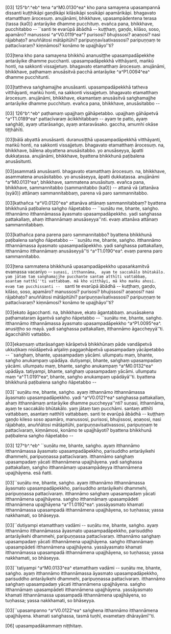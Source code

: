 [03] 125^b^.^eb^ tena ^a^M0.0130^ea^ kho pana samayena upasampannā dissanti kuṭṭhikāpi gaṇḍikāpi  kilāsikāpi sosikāpi apamārikāpi. bhagavato etamatthaṃ ārocesuṃ. anujānāmi,  bhikkhave, upasampādentena terasa {tassa (ka0)} antarāyike dhamme pucchituṃ. evañca pana, bhikkhave,  pucchitabbo -- ``santi te evarūpā ābādhā -- kuṭṭhaṃ, gaṇḍo, kilāso, soso,  apamāro? manussosi ^a^V0.0119^ea^? purisosi? bhujissosi? aṇaṇosi? nasi rājabhaṭo?  anuññātosi mātāpitūhi? paripuṇṇavīsativassosi? paripuṇṇaṃ te pattacīvaraṃ?  kiṃnāmosi? konāmo te upajjhāyo''ti?

[03]tena kho pana samayena bhikkhū ananusiṭṭhe upasampadāpekkhe antarāyike dhamme pucchanti.  upasampadāpekkhā vitthāyanti, maṅkū honti, na sakkonti vissajjetuṃ. bhagavato etamatthaṃ  ārocesuṃ. anujānāmi, bhikkhave, paṭhamaṃ anusāsitvā pacchā antarāyike   ^a^P1.0094^ea^ dhamme pucchitunti.

[03]tattheva saṅghamajjhe anusāsanti. upasampadāpekkhā tatheva vitthāyanti, maṅkū honti, na  sakkonti vissajjetuṃ. bhagavato etamatthaṃ ārocesuṃ. anujānāmi, bhikkhave,  ekamantaṃ anusāsitvā saṅghamajjhe antarāyike dhamme pucchituṃ. evañca pana, bhikkhave,  anusāsitabbo --

[03] 126^b^.^eb^ paṭhamaṃ upajjhaṃ gāhāpetabbo. upajjhaṃ gāhāpetvā ^a^T1.0189^ea^ pattacīvaraṃ ācikkhitabbaṃ --  ayaṃ te patto, ayaṃ saṅghāṭi, ayaṃ uttarāsaṅgo, ayaṃ antaravāsako. gaccha, amumhi  okāse tiṭṭhāhīti.

[03]bālā abyattā anusāsanti. duranusiṭṭhā upasampadāpekkhā vitthāyanti, maṅkū honti,  na sakkonti vissajjetuṃ. bhagavato etamatthaṃ ārocesuṃ. na, bhikkhave, bālena  abyattena anusāsitabbo. yo anusāseyya, āpatti dukkaṭassa. anujānāmi, bhikkhave,  byattena bhikkhunā paṭibalena anusāsitunti.

[03]asammatā anusāsanti. bhagavato etamatthaṃ ārocesuṃ. na, bhikkhave, asammatena anusāsitabbo.  yo anusāseyya, āpatti dukkaṭassa. anujānāmi ^a^M0.0131^ea^, bhikkhave, sammatena  anusāsituṃ. evañca pana, bhikkhave, sammannitabbo {sammanitabbo (ka0)}   -- attanā vā {attanāva (syā0)} attānaṃ sammannitabbaṃ,  parena vā paro sammannitabbo.

[03]kathañca ^a^V0.0120^ea^ attanāva attānaṃ sammannitabbaṃ? byattena bhikkhunā paṭibalena saṅgho ñāpetabbo --  ``suṇātu me, bhante, saṅgho. itthannāmo itthannāmassa āyasmato upasampadāpekkho.  yadi saṅghassa pattakallaṃ, ahaṃ itthannāmaṃ anusāseyya''nti. evaṃ attanāva attānaṃ  sammannitabbaṃ.

[03]kathañca pana parena paro sammannitabbo? byattena bhikkhunā paṭibalena saṅgho ñāpetabbo --  ``suṇātu me, bhante, saṅgho. itthannāmo itthannāmassa āyasmato upasampadāpekkho.  yadi saṅghassa pattakallaṃ, itthannāmo itthannāmaṃ anusāseyyā''ti ^a^T1.0190^ea^. evaṃ parena paro  sammannitabbo.

[03]tena sammatena bhikkhunā upasampadāpekkho upasaṅkamitvā evamassa vacanīyo -- ``suṇasi, itthannāma,  ayaṃ te saccakālo bhūtakālo. yaṃ jātaṃ taṃ saṅghamajjhe pucchante santaṃ atthīti vattabbaṃ,  asantaṃ natthī''ti vattabbaṃ. mā kho vitthāyi, mā kho maṅku ahosi. evaṃ taṃ pucchissanti --  ``santi te evarūpā ābādhā -- kuṭṭhaṃ, gaṇḍo, kilāso, soso, apamāro?  manussosi? purisosi? bhujissosi? aṇaṇosi? nasi rājabhaṭo? anuññātosi  mātāpitūhi? paripuṇṇavīsativassosi? paripuṇṇaṃ te pattacīvaraṃ? kiṃnāmosi?  konāmo te upajjhāyo''ti?

[03]ekato āgacchanti. na, bhikkhave, ekato āgantabbaṃ. anusāsakena paṭhamataraṃ āgantvā  saṅgho ñāpetabbo -- ``suṇātu me, bhante, saṅgho. itthannāmo itthannāmassa āyasmato  upasampadāpekkho ^a^P1.0095^ea^. anusiṭṭho so mayā. yadi saṅghassa pattakallaṃ, itthannāmo  āgaccheyyā''ti. āgacchāhīti vattabbo.

[03]ekaṃsaṃ uttarāsaṅgaṃ kārāpetvā bhikkhūnaṃ pāde vandāpetvā ukkuṭikaṃ nisīdāpetvā  añjaliṃ paggaṇhāpetvā upasampadaṃ yācāpetabbo -- ``saṅghaṃ, bhante, upasampadaṃ yācāmi.  ullumpatu maṃ, bhante, saṅgho anukampaṃ upādāya. dutiyampi, bhante, saṅghaṃ upasampadaṃ  yācāmi. ullumpatu maṃ, bhante, saṅgho anukampaṃ ^a^M0.0132^ea^ upādāya. tatiyampi,  bhante, saṅghaṃ upasampadaṃ yācāmi. ullumpatu maṃ ^a^T1.0191^ea^, bhante, saṅgho anukampaṃ upādāyā''ti.  byattena bhikkhunā paṭibalena saṅgho ñāpetabbo --

[03]``suṇātu me, bhante, saṅgho. ayaṃ itthannāmo itthannāmassa āyasmato upasampadāpekkho.  yadi ^a^V0.0121^ea^ saṅghassa pattakallaṃ, ahaṃ itthannāmaṃ antarāyike dhamme puccheyya''nti? suṇasi,  itthannāma, ayaṃ te saccakālo bhūtakālo. yaṃ jātaṃ taṃ pucchāmi. santaṃ atthīti  vattabbaṃ, asantaṃ natthīti vattabbaṃ. santi te evarūpā ābādhā -- kuṭṭhaṃ gaṇḍo  kileso soso apamāro, manussosi, purisosi, bhujissosi, aṇaṇosi,  nasi rājabhaṭo, anuññātosi mātāpitūhi, paripuṇṇavīsativassosi, paripuṇṇaṃ  te pattacīvaraṃ, kiṃnāmosi, konāmo te upajjhāyoti? byattena bhikkhunā paṭibalena  saṅgho ñāpetabbo --

[03] 127^b^.^eb^ ``suṇātu me, bhante, saṅgho. ayaṃ itthannāmo itthannāmassa āyasmato upasampadāpekkho,  parisuddho antarāyikehi dhammehi, paripuṇṇassa pattacīvaraṃ. itthannāmo saṅghaṃ upasampadaṃ  yācati itthannāmena upajjhāyena. yadi saṅghassa pattakallaṃ, saṅgho itthannāmaṃ upasampādeyya  itthannāmena upajjhāyena. esā ñatti.

[03]``suṇātu me, bhante, saṅgho. ayaṃ itthannāmo itthannāmassa āyasmato upasampadāpekkho,  parisuddho antarāyikehi dhammehi, paripuṇṇassa pattacīvaraṃ. itthannāmo saṅghaṃ upasampadaṃ  yācati itthannāmena upajjhāyena. saṅgho itthannāmaṃ upasampādeti itthannāmena upajjhāyena  ^a^T1.0192^ea^. yassāyasmato khamati itthannāmassa upasampadā itthannāmena upajjhāyena, so tuṇhassa;   yassa nakkhamati, so bhāseyya.

[03]``dutiyampi etamatthaṃ vadāmi -- suṇātu me, bhante, saṅgho. ayaṃ itthannāmo itthannāmassa  āyasmato upasampadāpekkho, parisuddho antarāyikehi dhammehi, paripuṇṇassa pattacīvaraṃ.  itthannāmo saṅghaṃ upasampadaṃ yācati itthannāmena upajjhāyena. saṅgho itthannāmaṃ upasampādeti  itthannāmena upajjhāyena. yassāyasmato khamati itthannāmassa upasampadā itthannāmena upajjhāyena,  so tuṇhassa; yassa nakkhamati, so bhāseyya.

[03]``tatiyampi ^a^M0.0133^ea^ etamatthaṃ vadāmi -- suṇātu me, bhante, saṅgho. ayaṃ itthannāmo  itthannāmassa āyasmato upasampadāpekkho, parisuddho antarāyikehi dhammehi, paripuṇṇassa  pattacīvaraṃ. itthannāmo saṅghaṃ upasampadaṃ yācati itthannāmena upajjhāyena. saṅgho  itthannāmaṃ upasampādeti itthannāmena upajjhāyena. yassāyasmato khamati itthannāmassa upasampadā  itthannāmena upajjhāyena, so tuṇhassa; yassa nakkhamati, so bhāseyya.

[03]``upasampanno ^a^V0.0122^ea^ saṅghena itthannāmo itthannāmena upajjhāyena. khamati saṅghassa, tasmā tuṇhī,  evametaṃ dhārayāmī''ti.

[06] upasampadākammaṃ niṭṭhitaṃ.